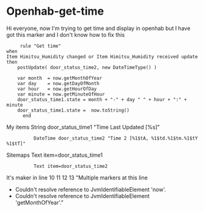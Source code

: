 # Openhab-get-time
Hi everyone, now I'm trying to get time and display in openhab but I have got this marker and I don't know how to fix this

         rule "Get time"
	when 
	Item Himitsu_Humidity changed or Item Himitsu_Humidity received update
	then
		postUpdate( door_status_time2, new DateTimeType() )
 
		var month  = now.getMonthOfYear
		var day    = now.getDayOfMonth
		var hour   = now.getHourOfDay
		var minute = now.getMinuteOfHour
		door_status_time1.state = month + "-" + day " " + hour + ":" + minute
		door_status_time1.state =  now.toString()
          end	

My items
               String door_status_time1 "Time Last Updated [%s]"
	       
              DateTime door_status_time2 "Time 2 [%1$tA, %1$td.%1$tm.%1$tY %1$tT]"

Sitemaps
              Text item=door_status_time1
	      
              Text item=door_status_time2 

It's maker in line 10 11 12 13
"Multiple markers at this line
- Couldn't resolve reference to JvmIdentifiableElement 'now'.
- Couldn't resolve reference to JvmIdentifiableElement 'getMonthOfYear'."
